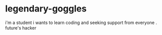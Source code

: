 # legendary-goggles
i'm a student i wants to learn coding and seeking support from everyone . future's hacker
